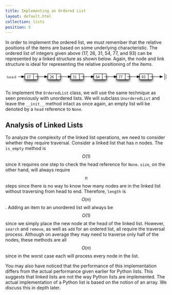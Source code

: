 ```yaml
---
title: Implementing an Ordered List
layout: default.html
collection: lists
position: 5
---
```


In order to implement the ordered list, we must remember that the relative
positions of the items are based on some underlying characteristic. The
ordered list of integers given above (17, 26, 31, 54, 77, and 93) can be
represented by a linked structure as shown below. Again, the node and link
structure is ideal for representing the relative positioning of the items.

![An ordered linked list](figures/ordered-list.png)

To implement the `OrderedList` class, we will use the same technique as
seen previously with unordered lists. We will subclass `UnorderedList` and
leave the `__init__` method intact as once again, an empty list will be
denoted by a `head` reference to `None`.

<!-- literate lists/ordered_list.py -->

Analysis of Linked Lists
------------------------

To analyze the complexity of the linked list operations, we need to
consider whether they require traversal. Consider a linked list that has
*n* nodes. The `is_empty` method is $$O(1)$$ since it requires one step to
check the head reference for `None`. `size`, on the other hand, will
always require $$n$$ steps since there is no way to know how many nodes
are in the linked list without traversing from head to end. Therefore,
`length` is $$O(n)$$. Adding an item to an unordered list will always be
$$O(1)$$ since we simply place the new node at the head of the linked list.
However, `search` and `remove`, as well as `add` for an ordered list,
all require the traversal process. Although on average they may need to
traverse only half of the nodes, these methods are all $$O(n)$$ since in
the worst case each will process every node in the list.

You may also have noticed that the performance of this implementation
differs from the actual performance given earlier for Python lists. This
suggests that linked lists are not the way Python lists are implemented.
The actual implementation of a Python list is based on the notion of an
array. We discuss this in depth later.
